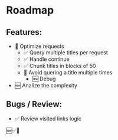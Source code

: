 # Roadmap

## Features:

- 🚶 Optimize requests
    + ✅ Query multiple titles per request
    + ✅ Handle continue
    + ✅ Chunk titles in blocks of 50
    + 🚶 Avoid quering a title multiple times
        * 🆕 Debug
- 🆕 Analize the complexity

## Bugs / Review:

- ✅ Review visited links logic

🆕✅🚶
